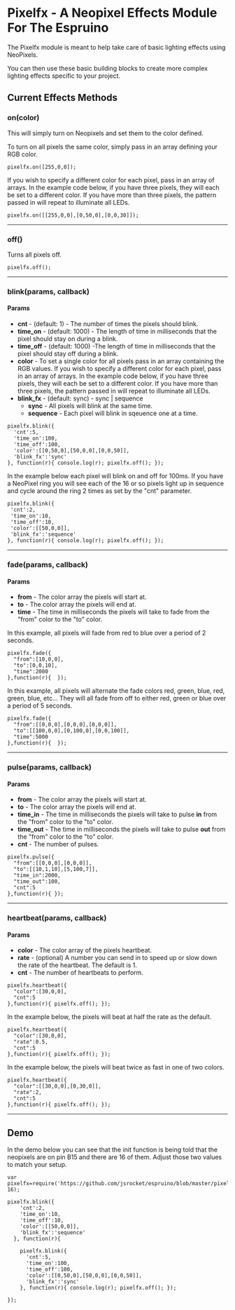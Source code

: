Pixelfx - A Neopixel Effects Module For The Espruino
==========================================

The Pixelfx module is meant to help take care of basic lighting effects using NeoPixels.

You can then use these basic building blocks to create more complex lighting effects specific to your project. 

Current Effects Methods
--------
### on(color)
This will simply turn on Neopixels and set them to the color defined.

To turn on all pixels the same color, simply pass in an array defining your RGB color.

```
pixelfx.on([255,0,0]);
```

If you wish to specify a different color for each pixel, pass in an array of arrays. In the example code below, if you have three pixels, they will each be set to a different color.  If you have more than three pixels, the pattern passed in will repeat to illuminate all LEDs.

```
pixelfx.on([[255,0,0],[0,50,0],[0,0,30]]);
```

--------------------------------------------------


### off()
Turns all pixels off.

```
pixelfx.off();
```

----------------------------------------------------

### blink(params, callback)

#### Params
  - **cnt** - (default: 1) - The number of times the pixels should blink.
  - **time_on** - (default: 1000) - The length of time in milliseconds that the pixel should stay on during a blink.
  - **time_off** - (default: 1000) -The length of time in milliseconds that the pixel should stay off during a blink.
  - **color** - To set a single color for all pixels pass in an array containing the RGB values.  If you wish to specify a different color for each pixel, pass in an array of arrays. In the example code below, if you have three pixels, they will each be set to a different color.  If you have more than three pixels, the pattern passed in will repeat to illuminate all LEDs.
  - **blink_fx** - (default: sync) - sync | sequence
    - **sync** - All pixels will blink at the same time.  
    - **sequence** - Each pixel will blink in sqeuence one at a time.
  
  ```
  pixelfx.blink({
    'cnt':5,
    'time_on':100,
    'time_off':100,
    'color':[[0,50,0],[50,0,0],[0,0,50]], 
    'blink_fx':'sync'
  }, function(r){ console.log(r); pixelfx.off(); });
  
  ```
  
  In the example below each pixel will blink on and off for 100ms. If you have a NeoPixel ring you will see each of the 16 or so pixels light up in sequence and cycle around the ring 2 times as set by the "cnt" parameter. 
  
   ```
  pixelfx.blink({
    'cnt':2,
    'time_on':10,
    'time_off':10,
    'color':[[50,0,0]], 
    'blink_fx':'sequence'
  }, function(r){ console.log(r); pixelfx.off(); });
  
  ```
-------------------------------------------------------

### fade(params, callback)

#### Params
 - **from** - The color array the pixels will start at.
 - **to** - The color array the pixels will end at.
 - **time** - The time in milliseconds the pixels will take to fade from the "from" color to the "to" color.

In this example, all pixels will fade from red to blue over a period of 2 seconds.
```
pixelfx.fade({
  "from":[10,0,0],
  "to":[0,0,10],
  "time":2000
},function(r){  });
```

In this example, all pixels will alternate the fade colors red, green, blue, red, green, blue, etc... They will all fade from off to either red, green or blue over a period of 5 seconds.
```
pixelfx.fade({
  "from":[[0,0,0],[0,0,0],[0,0,0]],
  "to":[[100,0,0],[0,100,0],[0,0,100]],
  "time":5000
},function(r){  });
```

-------------------------------------------------------

### pulse(params, callback)

#### Params
 - **from** - The color array the pixels will start at.
 - **to** -  The color array the pixels will end at.
 - **time_in** - The time in milliseconds the pixels will take to pulse **in** from the "from" color to the "to" color.
 - **time_out** - The time in milliseconds the pixels will take to pulse **out** from the "from" color to the "to" color.
 - **cnt** - The number of pulses. 

```
pixelfx.pulse({
  "from":[[0,0,0],[0,0,0]],
  "to":[[10,1,10],[5,100,7]],
  "time_in":2000,
  "time_out":100,
  "cnt":5
},function(r){ });
```

---------------------------------------------

### heartbeat(params, callback)

#### Params
 - **color** - The color array of the pixels heartbeat.
 - **rate** - (optional) A number you can send in to speed up or slow down the rate of the heartbeat.  The default is 1.
 - **cnt** - The number of heartbeats to perform. 

```
pixelfx.heartbeat({
  "color":[30,0,0],
  "cnt":5
},function(r){ pixelfx.off(); });
```

In the example below, the pixels will beat at half the rate as the default. 
```
pixelfx.heartbeat({
  "color":[30,0,0],
  "rate":0.5,
  "cnt":5
},function(r){ pixelfx.off(); });
```

In the example below, the pixels will beat twice as fast in one of two colors. 
```
pixelfx.heartbeat({
  "color":[[30,0,0],[0,30,0]],
  "rate":2,
  "cnt":5
},function(r){ pixelfx.off(); });
```

-----------------------------

Demo
--------

In the demo below you can see that the init function is being told that the neopixels are on pin B15 and there are 16 of them.  Adjust those two values to match your setup.

```
var pixelfx=require('https://github.com/jsrocket/espruino/blob/master/pixelfx/pixelfx.min.js').init(B15, 16);

pixelfx.blink({
    'cnt':2,
    'time_on':10,
    'time_off':10,
    'color':[[50,0,0]], 
    'blink_fx':'sequence'
  }, function(r){

    pixelfx.blink({
      'cnt':5,
      'time_on':100,
      'time_off':100,
      'color':[[0,50,0],[50,0,0],[0,0,50]], 
      'blink_fx':'sync'
    }, function(r){ console.log(r); pixelfx.off(); });
  
});

```
